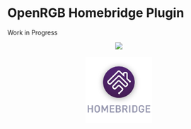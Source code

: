 # OpenRGB Homebridge Plugin

Work in Progress


<p align="center">
<img src="https://gitlab.com/CalcProgrammer1/OpenRGB/-/wikis/uploads/bf30bed71f782d01334b73caab75a61a/image.png" height="120">
</p>

<p align="center">
<img src="https://github.com/homebridge/branding/raw/master/logos/homebridge-wordmark-logo-vertical.png" height="150">
</p>